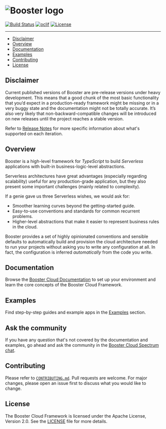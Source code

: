 # ![Booster logo](docs/img/booster-logo.png)

[![Build Status](https://img.shields.io/endpoint.svg?url=https%3A%2F%2Factions-badge.atrox.dev%2Fboostercloud%2Fbooster%2Fbadge&style=flat)](https://actions-badge.atrox.dev/boostercloud/booster/goto)
[![oclif](https://img.shields.io/badge/cli-oclif-brightgreen.svg)](https://oclif.io)
[![License](https://img.shields.io/npm/l/cli.svg)](https://github.com/boostercloud/booster/blob/master/package.json)

---

<!-- TOC -->

- [Disclaimer](#disclaimer)
- [Overview](#overview)
- [Documentation](#documentation)
- [Examples](#examples)
- [Contributing](#contributing)
- [License](#license)

<!-- /TOC -->

## Disclaimer

Current published versions of Booster are pre-release versions under heavy development. This means that a good chunk of the most
basic functionality that you’d expect in a production-ready framework might be missing or in a very buggy state and the documentation
might not be totally accurate. It’s also very likely that non-backward-compatible changes will be introduced on new releases until
the project reaches a stable version.

Refer to [Release Notes](https://github.com/boostercloud/booster/releases) for more specific information about what's supported on each iteration.

## Overview

Booster is a high-level framework for _TypeScript_ to build _Serverless_ applications with built-in business-logic-level abstractions.

Serverless architectures have great advantages (especially regarding scalability) useful for any production-grade application, but they also
present some important challenges (mainly related to complexity).

If a genie gave us three Serverless wishes, we would ask for:

- Smoother learning curves beyond the getting-started guide.
- Easy-to-use conventions and standards for common recurrent problems.
- Higher-level abstractions that make it easier to represent business rules in the cloud.

Booster provides a set of highly opinionated conventions and sensible defaults to automatically build and provision the
cloud architecture needed to run your projects without asking you to write any configuration at all.
In fact, the configuration is inferred _automatically_ from the code you write.

## Documentation

Browse the [Booster Cloud Documentation](docs/documentation) to set up your environment and learn the core concepts of the Booster Cloud Framework.

## Examples

Find step-by-step guides and example apps in the [Examples](docs/examples) section.

## Ask the community
If you have any question that's not covered by the documentation and examples, go ahead and ask the community in 
the [Booster Cloud Spectrum chat](https://spectrum.chat/boostercloud).  


## Contributing

Please refer to [`CONTRIBUTING.md`](CONTRIBUTING.md). Pull requests are welcome. For major changes, please
open an issue first to discuss what you would like to change.

## License

The Booster Cloud Framework is licensed under the Apache License, Version 2.0. See the [LICENSE](LICENSE) file for more details.